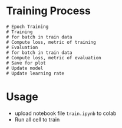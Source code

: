 
# Training Process
```
# Epoch Training
# Training
# for batch in train data
# Compute loss, metric of training
# Evaluation
# for batch in train data
# Compute loss, metric of evaluation
# Save for plot
# Update model
# Update learning rate
```
# Usage
- upload notebook file `train.ipynb` to colab
- Run all cell to train

